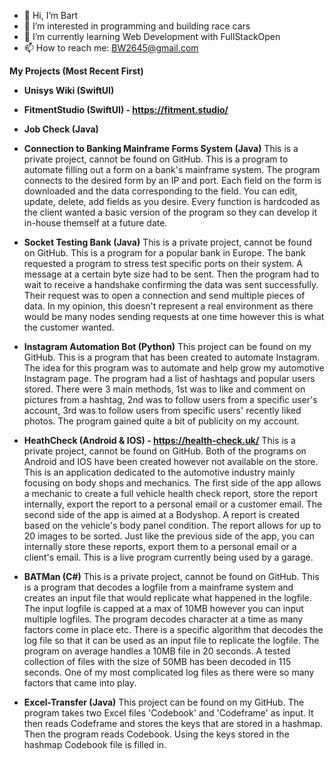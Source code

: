 - 👋 Hi, I’m Bart
- 👀 I’m interested in programming and building race cars
- 🌱 I’m currently learning Web Development with FullStackOpen
- 📫 How to reach me: BW2645@gmail.com

**My Projects (Most Recent First)**
- **Unisys Wiki (SwiftUI)**

- **FitmentStudio (SwiftUI) - https://fitment.studio/**

- **Job Check (Java)**

- **Connection to Banking Mainframe Forms System (Java)**
This is a private project, cannot be found on GitHub. This is a program to automate filling out a form on a bank's mainframe system. The program connects to the desired form by an IP and port. Each field on the form is downloaded and the data corresponding to the field. You can edit, update, delete, add fields as you desire. Every function is hardcoded as the client wanted a basic version of the program so they can develop it in-house themself at a future date.

- **Socket Testing Bank (Java)**
This is a private project, cannot be found on GitHub. This is a program for a popular bank in Europe. The bank requested a program to stress test specific ports on their system. A message at a certain byte size had to be sent. Then the program had to wait to receive a handshake confirming the data was sent successfully. Their request was to open a connection and send multiple pieces of data. In my opinion, this doesn't represent a real environment as there would be many nodes sending requests at one time however this is what the customer wanted.

- **Instagram Automation Bot (Python)**
This project can be found on my GitHub. This is a program that has been created to automate Instagram. The idea for this program was to automate and help grow my automotive Instagram page. The program had a list of hashtags and popular users stored. There were 3 main methods, 1st was to like and comment on pictures from a hashtag, 2nd was to follow users from a specific user's account, 3rd was to follow users from specific users' recently liked photos. The program gained quite a bit of publicity on my account.

- **HeathCheck (Android & IOS) - https://health-check.uk/**
This is a private project, cannot be found on GitHub. Both of the programs on Android and IOS have been created however not available on the store. This is an application dedicated to the automotive industry mainly focusing on body shops and mechanics. The first side of the app allows a mechanic to create a full vehicle health check report, store the report internally, export the report to a personal email or a customer email. The second side of the app is aimed at a Bodyshop. A report is created based on the vehicle's body panel condition. The report allows for up to 20 images to be sorted. Just like the previous side of the app, you can internally store these reports, export them to a personal email or a client's email. This is a live program currently being used by a garage.

- **BATMan (C#)**
This is a private project, cannot be found on GitHub. This is a program that decodes a logfile from a mainframe system and creates an input file that would replicate what happened in the logfile. The input logfile is capped at a max of 10MB however you can input multiple logfiles. The program decodes character at a time as many factors come in place etc. There is a specific algorithm that decodes the log file so that it can be used as an input file to replicate the logfile. The program on average handles a 10MB file in 20 seconds. A tested collection of files with the size of 50MB has been decoded in 115 seconds. One of my most complicated log files as there were so many factors that came into play.

- **Excel-Transfer (Java)**
This project can be found on my GitHub. The program takes two Excel files 'Codebook' and 'Codeframe' as input. It then reads Codeframe and stores the keys that are stored in a hashmap. Then the program reads Codebook. Using the keys stored in the hashmap Codebook file is filled in.
